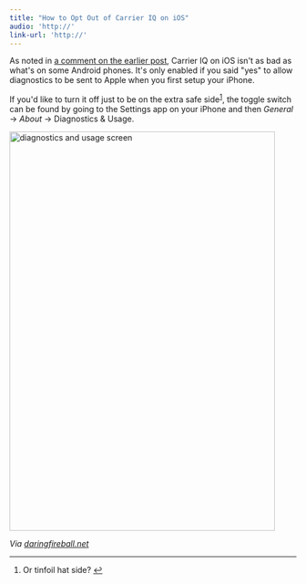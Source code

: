 ```yaml
---
title: "How to Opt Out of Carrier IQ on iOS"
audio: 'http://'
link-url: 'http://'
---
```

<p>As noted in <a href="https://chrisenns.com/2011/11/30/the-freedom-of-android/#IDComment230803447">a comment on the earlier post</a>, Carrier IQ on iOS isn't  as bad as what's on some Android phones. It's only enabled if you said "yes" to allow diagnostics to be sent to Apple when you first setup your iPhone.</p>
<p>If you'd like to turn it off just to be on the extra safe side<sup id="fnref-19848:1"><a href="#fn-19848:1" rel="footnote">1</a></sup>, the toggle switch can be found by going to the Settings app on your iPhone and then <em>General</em> -> <em>About</em> -> Diagnostics &amp; Usage.</p>
<p><img src="https://chrisenns.com/wp-content/uploads/2011/12/diagnostics-and-usage-466x700.png" alt="diagnostics and usage screen" title="diagnostics and usage" width="466" height="700" class="aligncenter size-large wp-image-19849" /></p>
<p><em>Via <a href="http://daringfireball.net/linked/2011/12/01/carrier-iq-ios">daringfireball.net</a></em></p>
<div class="footnotes">
<hr />
<ol>
<li id="fn-19848:1">
Or tinfoil hat side?&#160;<a href="#fnref-19848:1" rev="footnote">&#8617;</a>
</li>
</ol>
</div>
